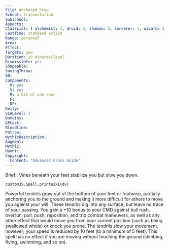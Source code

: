 ```yaml
---
File: Anchored Step
School: transmutation
Subschool: 
Aspects: 
ClassList: { alchemist: 3, druid: 3, shaman: 3, sorcerer: 3, wizard: 3, witch: 3, psychic: 3 }
CastTime: standard action
Range: personal
Area: 
Effect: 
Targets: you
Duration: 10 minutes/level
Dismissible: yes
Shapeable: 
SavingThrow: 
SR: 
Components:
  V: yes
  S: yes
  M: a bit of oak root
  F: 
  DF: 
Deity: 
SLALevel: 3
Domains: 
GPCost: 
Bloodline: 
Patron: 
MythicDescription: 
Augment: 
Mythic: 
Haunt: 
Copyright:
  Content: "Advanced Class Guide"
---
```

Brief:: Vines beneath your feet stabilize you but slow you down.

```dataviewjs
customJS.Spell.printWiki(dv)
```

Powerful tendrils grow out of the bottom of your feet or footwear, partially anchoring you to the ground and making it more difficult for others to move you against your will.  These tendrils dig into any surface, but leave no trace of your passing. You gain a +10 bonus to your CMD against bull rush, overrun, pull, push, reposition, and trip combat maneuvers, as well as any other effect that would move you from your current position (such as being swallowed whole) or knock you prone. The tendrils slow your movement, however; your speed is reduced by 10 feet (to a minimum of 5 feet). This spell has no effect if you are moving without touching the ground (climbing, flying, swimming, and so on).
